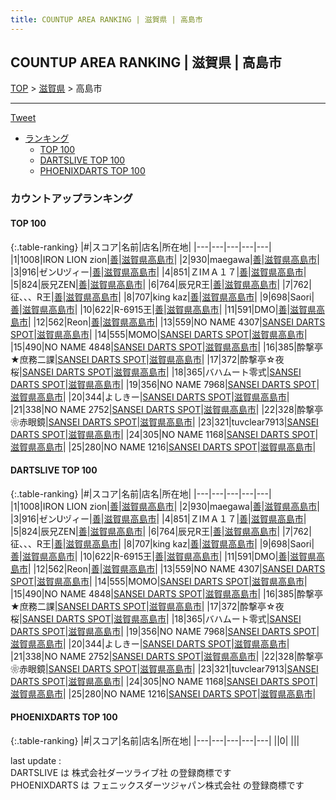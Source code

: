 ```yaml
---
title: COUNTUP AREA RANKING | 滋賀県 | 高島市
---
```

## COUNTUP AREA RANKING | 滋賀県 | 高島市

[TOP](/darts/rank/) > [滋賀県](/darts/rank/滋賀県/) > 高島市

___

<a href="https://twitter.com/share?ref_src=twsrc%5Etfw" data-text="COUNTUP AREA RANKING | 滋賀県高島市" class="twitter-share-button" data-hashtags="DARTSLIVE,PHOENIXDARTS,darts,ダーツ" data-show-count="false">Tweet</a>

* [ランキング](#カウントアップランキング)
    * [TOP 100](#top-100)
    * [DARTSLIVE TOP 100](#dartslive-top-100)
    * [PHOENIXDARTS TOP 100](#phoenixdarts-top-100)

### カウントアップランキング

#### TOP 100



{:.table-ranking}
|#|スコア|名前|店名|所在地|
|---|---|---|---|---|
|1|1008|<span class="rank-name-dl">IRON LION zion</span>|<a href="https://search.dartslive.com/jp/shop/5f7b7ca7bdac62f1f454cb89828a1cfe">善</a>|<a href="/darts/rank/滋賀県/高島市">滋賀県高島市</a>|
|2|930|<span class="rank-name-dl">maegawa</span>|<a href="https://search.dartslive.com/jp/shop/5f7b7ca7bdac62f1f454cb89828a1cfe">善</a>|<a href="/darts/rank/滋賀県/高島市">滋賀県高島市</a>|
|3|916|<span class="rank-name-dl">ゼンUヅィー</span>|<a href="https://search.dartslive.com/jp/shop/5f7b7ca7bdac62f1f454cb89828a1cfe">善</a>|<a href="/darts/rank/滋賀県/高島市">滋賀県高島市</a>|
|4|851|<span class="rank-name-dl">ＺIＭＡ１７</span>|<a href="https://search.dartslive.com/jp/shop/5f7b7ca7bdac62f1f454cb89828a1cfe">善</a>|<a href="/darts/rank/滋賀県/高島市">滋賀県高島市</a>|
|5|824|<span class="rank-name-dl">辰兄ZEN</span>|<a href="https://search.dartslive.com/jp/shop/5f7b7ca7bdac62f1f454cb89828a1cfe">善</a>|<a href="/darts/rank/滋賀県/高島市">滋賀県高島市</a>|
|6|764|<span class="rank-name-dl">辰兄R王</span>|<a href="https://search.dartslive.com/jp/shop/5f7b7ca7bdac62f1f454cb89828a1cfe">善</a>|<a href="/darts/rank/滋賀県/高島市">滋賀県高島市</a>|
|7|762|<span class="rank-name-dl">征、、、R王</span>|<a href="https://search.dartslive.com/jp/shop/5f7b7ca7bdac62f1f454cb89828a1cfe">善</a>|<a href="/darts/rank/滋賀県/高島市">滋賀県高島市</a>|
|8|707|<span class="rank-name-dl">king kaz</span>|<a href="https://search.dartslive.com/jp/shop/5f7b7ca7bdac62f1f454cb89828a1cfe">善</a>|<a href="/darts/rank/滋賀県/高島市">滋賀県高島市</a>|
|9|698|<span class="rank-name-dl">Saori</span>|<a href="https://search.dartslive.com/jp/shop/5f7b7ca7bdac62f1f454cb89828a1cfe">善</a>|<a href="/darts/rank/滋賀県/高島市">滋賀県高島市</a>|
|10|622|<span class="rank-name-dl">R-6915王</span>|<a href="https://search.dartslive.com/jp/shop/5f7b7ca7bdac62f1f454cb89828a1cfe">善</a>|<a href="/darts/rank/滋賀県/高島市">滋賀県高島市</a>|
|11|591|<span class="rank-name-dl">DMO</span>|<a href="https://search.dartslive.com/jp/shop/5f7b7ca7bdac62f1f454cb89828a1cfe">善</a>|<a href="/darts/rank/滋賀県/高島市">滋賀県高島市</a>|
|12|562|<span class="rank-name-dl">Reon</span>|<a href="https://search.dartslive.com/jp/shop/5f7b7ca7bdac62f1f454cb89828a1cfe">善</a>|<a href="/darts/rank/滋賀県/高島市">滋賀県高島市</a>|
|13|559|<span class="rank-name-dl">NO NAME 4307</span>|<a href="https://search.dartslive.com/jp/shop/d67c5cef6ef84a3a0d9b047a20a7ba1e">SANSEI DARTS SPOT</a>|<a href="/darts/rank/滋賀県/高島市">滋賀県高島市</a>|
|14|555|<span class="rank-name-dl">MOMO</span>|<a href="https://search.dartslive.com/jp/shop/d67c5cef6ef84a3a0d9b047a20a7ba1e">SANSEI DARTS SPOT</a>|<a href="/darts/rank/滋賀県/高島市">滋賀県高島市</a>|
|15|490|<span class="rank-name-dl">NO NAME 4848</span>|<a href="https://search.dartslive.com/jp/shop/d67c5cef6ef84a3a0d9b047a20a7ba1e">SANSEI DARTS SPOT</a>|<a href="/darts/rank/滋賀県/高島市">滋賀県高島市</a>|
|16|385|<span class="rank-name-dl">酔撃亭★庶務二課</span>|<a href="https://search.dartslive.com/jp/shop/d67c5cef6ef84a3a0d9b047a20a7ba1e">SANSEI DARTS SPOT</a>|<a href="/darts/rank/滋賀県/高島市">滋賀県高島市</a>|
|17|372|<span class="rank-name-dl">酔撃亭☆夜桜</span>|<a href="https://search.dartslive.com/jp/shop/d67c5cef6ef84a3a0d9b047a20a7ba1e">SANSEI DARTS SPOT</a>|<a href="/darts/rank/滋賀県/高島市">滋賀県高島市</a>|
|18|365|<span class="rank-name-dl">バハムート零式</span>|<a href="https://search.dartslive.com/jp/shop/d67c5cef6ef84a3a0d9b047a20a7ba1e">SANSEI DARTS SPOT</a>|<a href="/darts/rank/滋賀県/高島市">滋賀県高島市</a>|
|19|356|<span class="rank-name-dl">NO NAME 7968</span>|<a href="https://search.dartslive.com/jp/shop/d67c5cef6ef84a3a0d9b047a20a7ba1e">SANSEI DARTS SPOT</a>|<a href="/darts/rank/滋賀県/高島市">滋賀県高島市</a>|
|20|344|<span class="rank-name-dl">よしきー</span>|<a href="https://search.dartslive.com/jp/shop/d67c5cef6ef84a3a0d9b047a20a7ba1e">SANSEI DARTS SPOT</a>|<a href="/darts/rank/滋賀県/高島市">滋賀県高島市</a>|
|21|338|<span class="rank-name-dl">NO NAME 2752</span>|<a href="https://search.dartslive.com/jp/shop/d67c5cef6ef84a3a0d9b047a20a7ba1e">SANSEI DARTS SPOT</a>|<a href="/darts/rank/滋賀県/高島市">滋賀県高島市</a>|
|22|328|<span class="rank-name-dl">酔撃亭❀赤眼鏡</span>|<a href="https://search.dartslive.com/jp/shop/d67c5cef6ef84a3a0d9b047a20a7ba1e">SANSEI DARTS SPOT</a>|<a href="/darts/rank/滋賀県/高島市">滋賀県高島市</a>|
|23|321|<span class="rank-name-dl">tuvclear7913</span>|<a href="https://search.dartslive.com/jp/shop/d67c5cef6ef84a3a0d9b047a20a7ba1e">SANSEI DARTS SPOT</a>|<a href="/darts/rank/滋賀県/高島市">滋賀県高島市</a>|
|24|305|<span class="rank-name-dl">NO NAME 1168</span>|<a href="https://search.dartslive.com/jp/shop/d67c5cef6ef84a3a0d9b047a20a7ba1e">SANSEI DARTS SPOT</a>|<a href="/darts/rank/滋賀県/高島市">滋賀県高島市</a>|
|25|280|<span class="rank-name-dl">NO NAME 1216</span>|<a href="https://search.dartslive.com/jp/shop/d67c5cef6ef84a3a0d9b047a20a7ba1e">SANSEI DARTS SPOT</a>|<a href="/darts/rank/滋賀県/高島市">滋賀県高島市</a>|


#### DARTSLIVE TOP 100



{:.table-ranking}
|#|スコア|名前|店名|所在地|
|---|---|---|---|---|
|1|1008|<span class="rank-name-dl">IRON LION zion</span>|<a href="https://search.dartslive.com/jp/shop/5f7b7ca7bdac62f1f454cb89828a1cfe">善</a>|<a href="/darts/rank/滋賀県/高島市">滋賀県高島市</a>|
|2|930|<span class="rank-name-dl">maegawa</span>|<a href="https://search.dartslive.com/jp/shop/5f7b7ca7bdac62f1f454cb89828a1cfe">善</a>|<a href="/darts/rank/滋賀県/高島市">滋賀県高島市</a>|
|3|916|<span class="rank-name-dl">ゼンUヅィー</span>|<a href="https://search.dartslive.com/jp/shop/5f7b7ca7bdac62f1f454cb89828a1cfe">善</a>|<a href="/darts/rank/滋賀県/高島市">滋賀県高島市</a>|
|4|851|<span class="rank-name-dl">ＺIＭＡ１７</span>|<a href="https://search.dartslive.com/jp/shop/5f7b7ca7bdac62f1f454cb89828a1cfe">善</a>|<a href="/darts/rank/滋賀県/高島市">滋賀県高島市</a>|
|5|824|<span class="rank-name-dl">辰兄ZEN</span>|<a href="https://search.dartslive.com/jp/shop/5f7b7ca7bdac62f1f454cb89828a1cfe">善</a>|<a href="/darts/rank/滋賀県/高島市">滋賀県高島市</a>|
|6|764|<span class="rank-name-dl">辰兄R王</span>|<a href="https://search.dartslive.com/jp/shop/5f7b7ca7bdac62f1f454cb89828a1cfe">善</a>|<a href="/darts/rank/滋賀県/高島市">滋賀県高島市</a>|
|7|762|<span class="rank-name-dl">征、、、R王</span>|<a href="https://search.dartslive.com/jp/shop/5f7b7ca7bdac62f1f454cb89828a1cfe">善</a>|<a href="/darts/rank/滋賀県/高島市">滋賀県高島市</a>|
|8|707|<span class="rank-name-dl">king kaz</span>|<a href="https://search.dartslive.com/jp/shop/5f7b7ca7bdac62f1f454cb89828a1cfe">善</a>|<a href="/darts/rank/滋賀県/高島市">滋賀県高島市</a>|
|9|698|<span class="rank-name-dl">Saori</span>|<a href="https://search.dartslive.com/jp/shop/5f7b7ca7bdac62f1f454cb89828a1cfe">善</a>|<a href="/darts/rank/滋賀県/高島市">滋賀県高島市</a>|
|10|622|<span class="rank-name-dl">R-6915王</span>|<a href="https://search.dartslive.com/jp/shop/5f7b7ca7bdac62f1f454cb89828a1cfe">善</a>|<a href="/darts/rank/滋賀県/高島市">滋賀県高島市</a>|
|11|591|<span class="rank-name-dl">DMO</span>|<a href="https://search.dartslive.com/jp/shop/5f7b7ca7bdac62f1f454cb89828a1cfe">善</a>|<a href="/darts/rank/滋賀県/高島市">滋賀県高島市</a>|
|12|562|<span class="rank-name-dl">Reon</span>|<a href="https://search.dartslive.com/jp/shop/5f7b7ca7bdac62f1f454cb89828a1cfe">善</a>|<a href="/darts/rank/滋賀県/高島市">滋賀県高島市</a>|
|13|559|<span class="rank-name-dl">NO NAME 4307</span>|<a href="https://search.dartslive.com/jp/shop/d67c5cef6ef84a3a0d9b047a20a7ba1e">SANSEI DARTS SPOT</a>|<a href="/darts/rank/滋賀県/高島市">滋賀県高島市</a>|
|14|555|<span class="rank-name-dl">MOMO</span>|<a href="https://search.dartslive.com/jp/shop/d67c5cef6ef84a3a0d9b047a20a7ba1e">SANSEI DARTS SPOT</a>|<a href="/darts/rank/滋賀県/高島市">滋賀県高島市</a>|
|15|490|<span class="rank-name-dl">NO NAME 4848</span>|<a href="https://search.dartslive.com/jp/shop/d67c5cef6ef84a3a0d9b047a20a7ba1e">SANSEI DARTS SPOT</a>|<a href="/darts/rank/滋賀県/高島市">滋賀県高島市</a>|
|16|385|<span class="rank-name-dl">酔撃亭★庶務二課</span>|<a href="https://search.dartslive.com/jp/shop/d67c5cef6ef84a3a0d9b047a20a7ba1e">SANSEI DARTS SPOT</a>|<a href="/darts/rank/滋賀県/高島市">滋賀県高島市</a>|
|17|372|<span class="rank-name-dl">酔撃亭☆夜桜</span>|<a href="https://search.dartslive.com/jp/shop/d67c5cef6ef84a3a0d9b047a20a7ba1e">SANSEI DARTS SPOT</a>|<a href="/darts/rank/滋賀県/高島市">滋賀県高島市</a>|
|18|365|<span class="rank-name-dl">バハムート零式</span>|<a href="https://search.dartslive.com/jp/shop/d67c5cef6ef84a3a0d9b047a20a7ba1e">SANSEI DARTS SPOT</a>|<a href="/darts/rank/滋賀県/高島市">滋賀県高島市</a>|
|19|356|<span class="rank-name-dl">NO NAME 7968</span>|<a href="https://search.dartslive.com/jp/shop/d67c5cef6ef84a3a0d9b047a20a7ba1e">SANSEI DARTS SPOT</a>|<a href="/darts/rank/滋賀県/高島市">滋賀県高島市</a>|
|20|344|<span class="rank-name-dl">よしきー</span>|<a href="https://search.dartslive.com/jp/shop/d67c5cef6ef84a3a0d9b047a20a7ba1e">SANSEI DARTS SPOT</a>|<a href="/darts/rank/滋賀県/高島市">滋賀県高島市</a>|
|21|338|<span class="rank-name-dl">NO NAME 2752</span>|<a href="https://search.dartslive.com/jp/shop/d67c5cef6ef84a3a0d9b047a20a7ba1e">SANSEI DARTS SPOT</a>|<a href="/darts/rank/滋賀県/高島市">滋賀県高島市</a>|
|22|328|<span class="rank-name-dl">酔撃亭❀赤眼鏡</span>|<a href="https://search.dartslive.com/jp/shop/d67c5cef6ef84a3a0d9b047a20a7ba1e">SANSEI DARTS SPOT</a>|<a href="/darts/rank/滋賀県/高島市">滋賀県高島市</a>|
|23|321|<span class="rank-name-dl">tuvclear7913</span>|<a href="https://search.dartslive.com/jp/shop/d67c5cef6ef84a3a0d9b047a20a7ba1e">SANSEI DARTS SPOT</a>|<a href="/darts/rank/滋賀県/高島市">滋賀県高島市</a>|
|24|305|<span class="rank-name-dl">NO NAME 1168</span>|<a href="https://search.dartslive.com/jp/shop/d67c5cef6ef84a3a0d9b047a20a7ba1e">SANSEI DARTS SPOT</a>|<a href="/darts/rank/滋賀県/高島市">滋賀県高島市</a>|
|25|280|<span class="rank-name-dl">NO NAME 1216</span>|<a href="https://search.dartslive.com/jp/shop/d67c5cef6ef84a3a0d9b047a20a7ba1e">SANSEI DARTS SPOT</a>|<a href="/darts/rank/滋賀県/高島市">滋賀県高島市</a>|


#### PHOENIXDARTS TOP 100



{:.table-ranking}
|#|スコア|名前|店名|所在地|
|---|---|---|---|---|
||0|<span class="rank-name-dl"> </span>|<a href=""></a>|<a href="/darts/rank//"></a>|


<div class="footer border-top border-gray-light mt-5 pt-3 text-right text-gray">
    last update : <span style="font-weight: italic" id="foot_last_modified"></span><br />
    DARTSLIVE は 株式会社ダーツライブ社 の登録商標です<br />
    PHOENIXDARTS は フェニックスダーツジャパン株式会社 の登録商標です<br />
</div>

<script src="https://cdnjs.cloudflare.com/ajax/libs/jquery.tablesorter/2.31.3/js/jquery.tablesorter.min.js" integrity="sha512-qzgd5cYSZcosqpzpn7zF2ZId8f/8CHmFKZ8j7mU4OUXTNRd5g+ZHBPsgKEwoqxCtdQvExE5LprwwPAgoicguNg==" crossorigin="anonymous" referrerpolicy="no-referrer"></script>
<link rel="stylesheet" href="https://cdnjs.cloudflare.com/ajax/libs/jquery.tablesorter/2.31.3/css/theme.default.min.css" integrity="sha512-wghhOJkjQX0Lh3NSWvNKeZ0ZpNn+SPVXX1Qyc9OCaogADktxrBiBdKGDoqVUOyhStvMBmJQ8ZdMHiR3wuEq8+w==" crossorigin="anonymous" referrerpolicy="no-referrer" />
<script>
$(function() {
    $(".table-ranking").tablesorter({sortList:[[0, 0]]});
    $("#foot_last_modified").text(formatDate(new Date(document.lastModified), 'yyyy-MM-dd HH:mm:ss'));
});
</script>

<script async src="https://platform.twitter.com/widgets.js" charset="utf-8"></script>